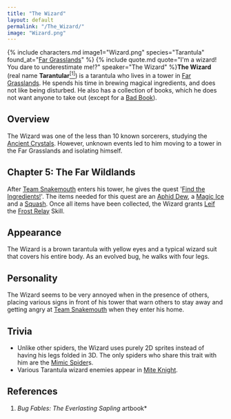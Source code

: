 ```yaml
---
title: "The Wizard"
layout: default
permalink: "/The_Wizard/"
image: "Wizard.png"
---
```

{% include characters.md image1="Wizard.png" species="Tarantula" found_at="[Far Grasslands](/Far_Grasslands)" %}
{% include quote.md quote="I'm a wizard! You dare to underestimate me!?" speaker="The Wizard" %}**The Wizard** (real name **Tarantular**[<sup>[1]</sup>](#references)) is a tarantula who lives in a tower in [Far Grasslands](/Far_Grasslands). He spends his time in brewing magical ingredients, and does not like being disturbed. He also has a collection of books, which he does not want anyone to take out (except for a [Bad Book](/Bad_Book)). 

## Overview
The Wizard was one of the less than 10 known sorcerers, studying the [Ancient Crystals](/Ancient_Crystal). However, unknown events led to him moving to a tower in the Far Grasslands and isolating himself. 

## Chapter 5: The Far Wildlands
After [Team Snakemouth](/Team_Snakemouth) enters his tower, he gives the quest '[Find the Ingredients!](/Find_the_Ingredients!)'. The items needed for this quest are an [Aphid Dew](/Aphid_Dew), a [Magic Ice](/Magic_Ice) and a [Squash](/Squash). Once all items have been collected, the Wizard grants [Leif](/Leif) the [Frost Relay](/Skills#Leif) Skill.

## Appearance
The Wizard is a brown tarantula with yellow eyes and a typical wizard suit that covers his entire body. As an evolved bug, he walks with four legs.

## Personality
The Wizard seems to be very annoyed when in the presence of others, placing various signs in front of his tower that warn others to stay away and getting angry at [Team Snakemouth](/Team_Snakemouth) when they enter his home.

## Trivia
* Unlike other spiders, the Wizard uses purely 2D sprites instead of having his legs folded in 3D. The only spiders who share this trait with him are the [Mimic Spider](/Mimic_Spider)s.
* Various Tarantula wizard enemies appear in [Mite Knight](/Termacade).

## References
1. *Bug Fables: The Everlasting Sapling* artbook*